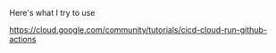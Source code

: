Here's what I try to use

https://cloud.google.com/community/tutorials/cicd-cloud-run-github-actions